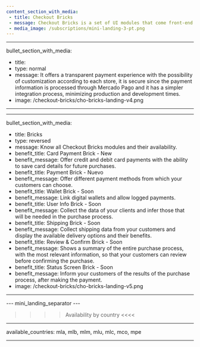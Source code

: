 ```yaml
---
content_section_with_media: 
 - title: Checkout Bricks
 - message: Checkout Bricks is a set of UI modules that come front-end ready and optimized for better usability and conversion. Each Brick can be used independently or together, forming the experience of a complete checkout.
 - media_image: /subscriptions/mini-landing-3-pt.png
---
```


---
bullet_section_with_media: 
 - title: 
 - type: normal
 - message: It offers a transparent payment experience with the possibility of customization according to each store, it is secure since the payment information is processed through Mercado Pago and it has a simpler integration process, minimizing production and development times.
 - image: /checkout-bricks/cho-bricks-landing-v4.png
---

---
bullet_section_with_media: 
 - title: Bricks
 - type: reversed
 - message: Know all Checkout Bricks modules and their availability.
 - benefit_title: Card Payment Brick - New
 - benefit_message: Offer credit and debit card payments with the ability to save card details for future purchases.
 - benefit_title: Payment Brick - Nuevo
 - benefit_message: Offer different payment methods from which your customers can choose.
 - benefit_title: Wallet Brick - Soon
 - benefit_message: Link digital wallets and allow logged payments. 
 - benefit_title: User Info Brick - Soon
 - benefit_message: Collect the data of your clients and infer those that will be needed in the purchase process.
 - benefit_title: Shipping Brick - Soon
 - benefit_message: Collect shipping data from your customers and display the available delivery options and their benefits.
 - benefit_title: Review & Confirm Brick - Soon
 - benefit_message: Shows a summary of the entire purchase process, with the most relevant information, so that your customers can review before confirming the purchase.
 - benefit_title: Status Screen Brick - Soon
 - benefit_message: Inform your customers of the results of the purchase process, after making the payment. 
 - image: /checkout-bricks/cho-bricks-landing-v5.png
---

--- mini_landing_separator ---

>>>> Availability by country <<<<
---
available_countries: mla, mlb, mlm, mlu, mlc, mco, mpe

---